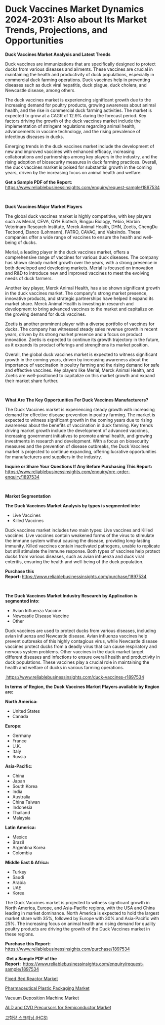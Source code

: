 <p><h1>Duck Vaccines Market Dynamics 2024-2031: Also about Its Market Trends, Projections, and Opportunities</h1></p><p><strong>Duck Vaccines Market Analysis and Latest Trends</strong></p>
<p><p>Duck vaccines are immunizations that are specifically designed to protect ducks from various diseases and ailments. These vaccines are crucial in maintaining the health and productivity of duck populations, especially in commercial duck farming operations. Duck vaccines help in preventing diseases such as duck viral hepatitis, duck plague, duck cholera, and Newcastle disease, among others.</p><p>The duck vaccines market is experiencing significant growth due to the increasing demand for poultry products, growing awareness about animal health, and the rise in commercial duck farming activities. The market is expected to grow at a CAGR of 12.9% during the forecast period. Key factors driving the growth of the duck vaccines market include the implementation of stringent regulations regarding animal health, advancements in vaccine technology, and the rising prevalence of infectious diseases in ducks.</p><p>Emerging trends in the duck vaccines market include the development of new and improved vaccines with enhanced efficacy, increasing collaborations and partnerships among key players in the industry, and the rising adoption of biosecurity measures in duck farming practices. Overall, the duck vaccines market is poised for substantial growth in the coming years, driven by the increasing focus on animal health and welfare.</p></p>
<p><strong>Get a Sample PDF of the Report:&nbsp;</strong> <a href="https://www.reliablebusinessinsights.com/enquiry/request-sample/1897534">https://www.reliablebusinessinsights.com/enquiry/request-sample/1897534</a></p>
<p>&nbsp;</p>
<p><strong>Duck Vaccines Major Market Players</strong></p>
<p><p>The global duck vaccines market is highly competitive, with key players such as Merial, CEVA, QYH Biotech, Ringpu Biology, Yebio, Harbin Veterinary Research Institute, Merck Animal Health, DHN, Zoetis, ChengDu Tecbond, Elanco (Lohmann), FATRO, CAVAC, and Vaksindo. These companies offer a wide range of vaccines to ensure the health and well-being of ducks.</p><p>Merial, a leading player in the duck vaccines market, offers a comprehensive range of vaccines for various duck diseases. The company has shown steady market growth over the years, with a strong presence in both developed and developing markets. Merial is focused on innovation and R&D to introduce new and improved vaccines to meet the evolving needs of duck farmers.</p><p>Another key player, Merck Animal Health, has also shown significant growth in the duck vaccines market. The company's strong market presence, innovative products, and strategic partnerships have helped it expand its market share. Merck Animal Health is investing in research and development to bring advanced vaccines to the market and capitalize on the growing demand for duck vaccines.</p><p>Zoetis is another prominent player with a diverse portfolio of vaccines for ducks. The company has witnessed steady sales revenue growth in recent years, driven by its strong market presence and a focus on product innovation. Zoetis is expected to continue its growth trajectory in the future, as it expands its product offerings and strengthens its market position.</p><p>Overall, the global duck vaccines market is expected to witness significant growth in the coming years, driven by increasing awareness about the importance of vaccination in poultry farming and the rising demand for safe and effective vaccines. Key players like Merial, Merck Animal Health, and Zoetis are well-positioned to capitalize on this market growth and expand their market share further.</p></p>
<p>&nbsp;</p>
<p><strong>What Are The Key Opportunities For Duck Vaccines Manufacturers?</strong></p>
<p><p>The Duck Vaccines market is experiencing steady growth with increasing demand for effective disease prevention in poultry farming. The market is expected to witness significant growth in the coming years due to rising awareness about the benefits of vaccination in duck farming. Key trends driving market growth include the development of advanced vaccines, increasing government initiatives to promote animal health, and growing investments in research and development. With a focus on biosecurity measures and the prevention of disease outbreaks, the Duck Vaccines market is projected to continue expanding, offering lucrative opportunities for manufacturers and suppliers in the industry.</p></p>
<p><strong>Inquire or Share Your Questions If Any Before Purchasing This Report:</strong> <a href="https://www.reliablebusinessinsights.com/enquiry/pre-order-enquiry/1897534">https://www.reliablebusinessinsights.com/enquiry/pre-order-enquiry/1897534</a></p>
<p>&nbsp;</p>
<p><strong>Market Segmentation</strong></p>
<p><strong>The Duck Vaccines Market Analysis by types is segmented into:</strong></p>
<p><ul><li>Live Vaccines</li><li>Killed Vaccines</li></ul></p>
<p><p>Duck vaccines market includes two main types: Live vaccines and Killed vaccines. Live vaccines contain weakened forms of the virus to stimulate the immune system without causing the disease, providing long-lasting immunity. Killed vaccines contain inactivated pathogens, unable to replicate but still stimulate the immune response. Both types of vaccines help protect ducks from various diseases, such as avian influenza and duck viral enteritis, ensuring the health and well-being of the duck population.</p></p>
<p><strong>Purchase this Report:&nbsp;</strong><a href="https://www.reliablebusinessinsights.com/purchase/1897534">https://www.reliablebusinessinsights.com/purchase/1897534</a></p>
<p>&nbsp;</p>
<p><strong>The Duck Vaccines Market Industry Research by Application is segmented into:</strong></p>
<p><ul><li>Avian Influenza Vaccine</li><li>Newcastle Disease Vaccine</li><li>Other</li></ul></p>
<p><p>Duck vaccines are used to protect ducks from various diseases, including avian influenza and Newcastle disease. Avian influenza vaccines help prevent outbreaks of this highly contagious virus, while Newcastle disease vaccines protect ducks from a deadly virus that can cause respiratory and nervous system problems. Other vaccines in the duck market target different diseases and infections to ensure overall health and productivity in duck populations. These vaccines play a crucial role in maintaining the health and welfare of ducks in various farming operations.</p></p>
<p><a href="https://www.reliablebusinessinsights.com/duck-vaccines-r1897534">&nbsp;https://www.reliablebusinessinsights.com/duck-vaccines-r1897534</a></p>
<p><strong>In terms of Region, the Duck Vaccines Market Players available by Region are:</strong></p>
<p>
    <p> <strong> North America: </strong>
        <ul>
            <li>United States</li>
            <li>Canada</li>
        </ul>
        </p> 
    <p> <strong> Europe: </strong>
        <ul>
            <li>Germany</li>
            <li>France</li>
            <li>U.K.</li>
            <li>Italy</li>
            <li>Russia</li>
        </ul>
        </p> 
    <p> <strong> Asia-Pacific: </strong>
        <ul>
            <li>China</li>
            <li>Japan</li>
            <li>South Korea</li>
            <li>India</li>
            <li>Australia</li>
            <li>China Taiwan</li>
            <li>Indonesia</li>
            <li>Thailand</li>
            <li>Malaysia</li>
        </ul>
        </p> 
    <p> <strong> Latin America: </strong>
        <ul>
            <li>Mexico</li>
            <li>Brazil</li>
            <li>Argentina Korea</li>
            <li>Colombia</li>
        </ul>
        </p> 
    <p> <strong> Middle East & Africa: </strong>
        <ul>
            <li>Turkey</li>
            <li>Saudi</li>
            <li>Arabia</li>
            <li>UAE</li>
            <li>Korea</li>
        </ul>
    </p>
    </p>
<p><p>The Duck Vaccines market is projected to witness significant growth in North America, Europe, and Asia-Pacific regions, with the USA and China leading in market dominance. North America is expected to hold the largest market share with 35%, followed by Europe with 30% and Asia-Pacific with 25%. The increasing focus on animal health and rising demand for quality poultry products are driving the growth of the Duck Vaccines market in these regions.</p></p>
<p><strong>Purchase this Report: </strong><a href="https://www.reliablebusinessinsights.com/purchase/1897534">https://www.reliablebusinessinsights.com/purchase/1897534</a></p>
<p>&nbsp;<strong>Get a Sample PDF of the Report:&nbsp;&nbsp;</strong><a href="https://www.reliablebusinessinsights.com/enquiry/request-sample/1897534">https://www.reliablebusinessinsights.com/enquiry/request-sample/1897534</a></p>
<p><strong></strong></p>
<p><p><a href="https://medium.com/@fredyconn_73380/global-fixed-bed-reactor-industry-types-applications-market-players-regional-growth-analysis-fa748d6760da">Fixed Bed Reactor Market</a></p><p><a href="https://github.com/maudAbbott7/Market-Research-Report-List-2/blob/main/pharmaceutical-plastic-packaging-market.md">Pharmaceutical Plastic Packaging Market</a></p><p><a href="https://medium.com/@tiannaorton6767/vacuum-deposition-machine-market-size-share-analysis-growth-trends-forecasts-2024-2031-636e7afec9c0">Vacuum Deposition Machine Market</a></p><p><a href="https://www.linkedin.com/pulse/ald-cvd-precursors-semiconductor-market-outlook-complete-industry-plp6f?trackingId=qYgM2a5fQjSV8wObjVXa9w%3D%3D">ALD and CVD Precursors for Semiconductor Market</a></p><p><a href="https://github.com/nigaleamar09/Market-Research-Report-List-2/blob/main/141848983818.md">고함량 스크리닝 (HCS)</a></p></p>